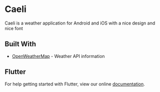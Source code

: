 # Caeli

Caeli is a weather application for Android and iOS with a nice design and nice font


## Built With

* [OpenWeatherMap](https://openweathermap.org/api) - Weather API information


## Flutter
For help getting started with Flutter, view our online
[documentation](https://flutter.io/).
